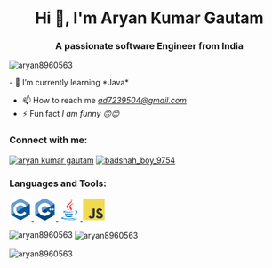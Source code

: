 <h1 align="center">Hi 👋, I'm Aryan Kumar Gautam</h1>
<h3 align="center">A passionate software Engineer from India</h3>
<p align="left"> <img src="https://komarev.com/ghpvc/?username=aryan8960563&label=Profile%20views&color=0e75b6&style=flat" alt="aryan8960563" /> </p>
- 👯 I’m currently learning *Java*

- 📫 How to reach me *ad7239504@gmail.com*
- ⚡ Fun fact *I am funny 🙃😊*

<h3 align="left">Connect with me:</h3>
<p align="left">
<a href="https://linkedin.com/in/aryan kumar gautam" target="blank"><img align="center" src="https://raw.githubusercontent.com/rahuldkjain/github-profile-readme-generator/master/src/images/icons/Social/linked-in-alt.svg" alt="aryan kumar gautam" height="30" width="40" /></a>
<a href="https://instagram.com/badshah_boy_9754" target="blank"><img align="center" src="https://raw.githubusercontent.com/rahuldkjain/github-profile-readme-generator/master/src/images/icons/Social/instagram.svg" alt="badshah_boy_9754" height="30" width="40" /></a>
</p>

<h3 align="left">Languages and Tools:</h3>
<p align="left"> <a href="https://www.cprogramming.com/" target="_blank" rel="noreferrer"> <img src="https://raw.githubusercontent.com/devicons/devicon/master/icons/c/c-original.svg" alt="c" width="40" height="40"/> </a> <a href="https://www.w3schools.com/cpp/" target="_blank" rel="noreferrer"> <img src="https://raw.githubusercontent.com/devicons/devicon/master/icons/cplusplus/cplusplus-original.svg" alt="cplusplus" width="40" height="40"/> </a> <a href="https://www.java.com" target="_blank" rel="noreferrer"> <img src="https://raw.githubusercontent.com/devicons/devicon/master/icons/java/java-original.svg" alt="java" width="40" height="40"/> </a> <a href="https://developer.mozilla.org/en-US/docs/Web/JavaScript" target="_blank" rel="noreferrer"> <img src="https://raw.githubusercontent.com/devicons/devicon/master/icons/javascript/javascript-original.svg" alt="javascript" width="40" height="40"/> </a> </p>

<p><img align="left" src="https://github-readme-stats.vercel.app/api/top-langs?username=aryan8960563&show_icons=true&locale=en&layout=compact" alt="aryan8960563" /></p>

<p>&nbsp;<img align="center" src="https://github-readme-stats.vercel.app/api?username=aryan8960563&show_icons=true&locale=en" alt="aryan8960563" /></p>

<p><img align="center" src="https://github-readme-streak-stats.herokuapp.com/?user=aryan8960563&" alt="aryan8960563" /></p>

